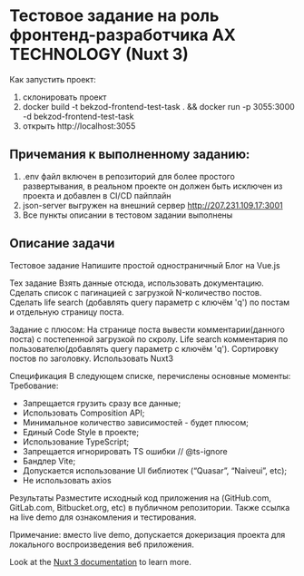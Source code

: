 # Тестовое задание на роль фронтенд-разработчика AX TECHNOLOGY (Nuxt 3)

Как запустить проект:
1) склонировать проект
2) docker build -t bekzod-frontend-test-task . && docker run -p 3055:3000 -d bekzod-frontend-test-task
3) открыть http://localhost:3055


## Причемания к выполненному заданию:
1) .env файл включен в репозиторий для более простого развертывания, в реальном проекте он должен быть исключен из проекта и добавлен в CI/CD пайплайн
2) json-server выгружен на внешний сервер http://207.231.109.17:3001
3) Все пункты описании в тестовом задании выполнены

## Описание задачи

Тестовое задание
Напишите простой одностраничный Блог на Vue.js

Тех задание
Взять данные отсюда, использовать документацию.
Сделать список с пагинацией с загрузкой N-количество постов.
Сделать life search (добавлять query параметр c ключём 'q') по постам и отдельную страницу поста.

Задание с плюсом:
На странице поста вывести комментарии(данного поста) с постепенной загрузкой по скролу.
Life search комментария по пользователю(добавлять query параметр c ключём 'q').
Сортировку постов по заголовку.
Использовать Nuxt3

Спецификация
В следующем списке, перечислены основные моменты:
Требование:
- Запрещается грузить сразу все данные;
- Использовать Composition API;
- Минимальное количество зависимостей - будет плюсом;
- Единый Code Style в проекте;
- Использование TypeScript;
- Запрещается игнорировать TS ошибки // @ts-ignore
- Бандлер Vite;
- Допускается использование UI библиотек (“Quasar”, “Naiveui”, etc);
- Не использовать axios

Результаты
Разместите исходный код приложения на (GitHub.com, GitLab.com, Bitbucket.org, etc) в публичном репозитории. Также ссылка на live demo для ознакомления и тестирования.

Примечание: вместо live demo, допускается докеризация проекта для локального воспроизведения веб приложения.

Look at the [Nuxt 3 documentation](https://nuxt.com/docs/getting-started/introduction) to learn more.
